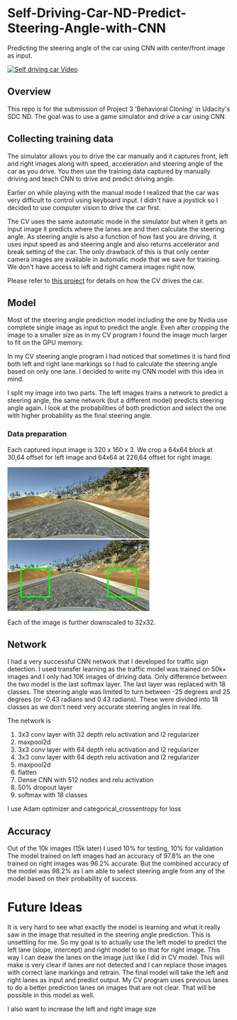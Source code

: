 # Self-Driving-Car-ND-Predict-Steering-Angle-with-CNN

Predicting the steering angle of the car using CNN with center/front image as input.

[![Self driving car Video](https://www.youtube.com/watch?v=bt4rjevrtnc&feature=youtu.be/0.jpg)](https://www.youtube.com/watch?v=bt4rjevrtnc&feature=youtu.be/)


## Overview
This repo is for the submission of Project 3 'Behavioral Cloning' in Udacity's SDC ND. The goal was to use a game simulator and drive a car using CNN.

## Collecting training data
The simulator allows you to drive the car manually and it captures front, left and right images along with speed, acceleration and steering angle of the car as you drive. You then use the training data captured by manually driving and teach CNN to drive and predict driving angle.

Earlier on while playing with the manual mode I realized that the car was very difficult to control using keyboard input. I didn't have a joystick so I decided to use computer vision to drive the car first.

The CV uses the same automatic mode in the simulator but when it gets an input image it predicts where the lanes are and then calculate the steering angle. As steering angle is also a function of how fast you are driving, it uses input speed as and steering angle and also returns accelerator and break setting of the car. The only drawback of this is that only center camera images are available in automatic mode that we save for training. We don't have access to left and right camera images right now.

Please refer to [this project](https://github.com/sjamthe/Self-Driving-Car-ND-Predict-Steering-Angle-with-CV) for details on how the CV drives the car.

## Model
Most of the steering angle prediction model including the one by Nvdia use complete single image as input to predict the angle. Even after cropping the image to a smaller size as in my CV program I found the image much larger to fit on the GPU memory.

 In my CV steering angle program I had noticed that sometimes it is hard find both left and right lane markings so I had to calculate the steering angle based on only one lane. I decided to write my CNN model with this idea in mind.

 I split my image into two parts. The left images trains a network to predict a steering angle, the same network (but a different model) predicts steering angle again. I look at the probabilities of both prediction and select the one with higher probability as the final steering angle.

### Data preparation
Each captured input image is 320 x 160 x 3. We crop a 64x64 block at 30,64 offset for left image and 64x64 at 226,64 offset for right image.

![](images/input.jpg) ![](images/output.jpg)

Each of the image is further downscaled to 32x32.

## Network
I had a very successful CNN network that I developed for traffic sign detection. I used transfer learning as the traffic model was trained on 50k+ images and I only had 10K images of driving data. Only difference between the two model is the last softmax layer. The last layer was replaced with 18 classes. The steering angle was limited to turn between -25 degrees and 25 degrees (or -0.43 radians and 0.43 radians). These were divided into 18 classes as we don't need very accurate steering angles in real life.

The network is
1. 3x3 conv layer with 32 depth relu activation and l2 regularizer
2. maxpool2d
3. 3x3 conv layer with 64 depth relu activation and l2 regularizer
4. 3x3 conv layer with 64 depth relu activation and l2 regularizer
5. maxpool2d
6. flatten
7. Dense CNN with 512 nodes and relu activation
8. 50% dropout layer
9. softmax with 18 classes

I use Adam optimizer and categorical_crossentropy for loss

## Accuracy
Out of the 10k images (15k later) I used 10% for testing, 10% for validation
The model trained on left images had an accuracy of 97.8% an the one trained on right images was 96.2% accurate. But the combined accuracy of the model was 98.2% as I am able to select steering angle from any of the model based on their probability of success.

# Future Ideas
It is very hard to see what exactly the model is learning and what it really saw in the image that resulted in the steering angle prediction. This is unsettling for me. So my goal is to actually use the left model to predict the left lane (slope, intercept) and right model to so that for right image.
This way I can deaw the lanes on the image just like I did in CV model. This will make is very clear if lanes are not detected and I can replace those images with correct lane markings and retrain.
The final model will take the left and right lanes as input and predict output.
My CV program uses previous lanes to do a better prediction lanes on images that are not clear. That will be possible in this model as well.

I also want to increase the left and right image size
